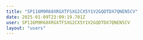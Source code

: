 ```yaml
---
title: "SP116M9R68XRGXTFSXG2CX5Y1V2GQDTDX7QNEN5CV"
date: 2025-01-09T23:09:19.701Z
user: SP116M9R68XRGXTFSXG2CX5Y1V2GQDTDX7QNEN5CV
layout: "users"
---
```

    
